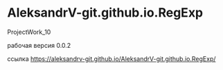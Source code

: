 # AleksandrV-git.github.io.RegExp
ProjectWork_10

рабочая версия 0.0.2

ссылка <https://aleksandrv-git.github.io/AleksandrV-git.github.io.RegExp/>